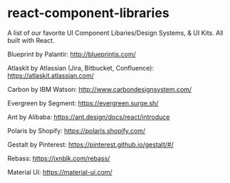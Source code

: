 # react-component-libraries

A list of our favorite UI Component Libaries/Design Systems, & UI Kits. All built with React.

Blueprint by Palantir: http://blueprintjs.com/

Atlaskit by Atlassian (Jira, Bitbucket, Confluence): https://atlaskit.atlassian.com/ 

Carbon by IBM Watson: http://www.carbondesignsystem.com/ 

Evergreen by Segment: https://evergreen.surge.sh/

Ant by Alibaba: https://ant.design/docs/react/introduce

Polaris by Shopify: https://polaris.shopify.com/ 

Gestalt by Pinterest: https://pinterest.github.io/gestalt/#/

Rebass: https://jxnblk.com/rebass/ 

Material UI: https://material-ui.com/

